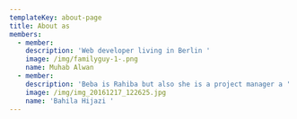 ```yaml
---
templateKey: about-page
title: About as
members:
  - member:
    description: 'Web developer living in Berlin '
    image: /img/familyguy-1-.png
    name: Muhab Alwan
  - member:
    description: 'Beba is Rahiba but also she is a project manager a '
    image: /img/img_20161217_122625.jpg
    name: 'Bahila Hijazi '
---
```

